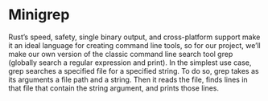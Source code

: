 
# Minigrep

Rust’s speed, safety, single binary output, and cross-platform support make it an ideal language for creating command line tools,
so for our project, we’ll make our own version of the classic command line search tool grep (globally search a regular expression and print).
In the simplest use case, grep searches a specified file for a specified string.
To do so, grep takes as its arguments a file path and a string. Then it reads the file, finds lines in that file that contain the string argument, and prints those lines.
